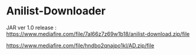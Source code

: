 # Anilist-Downloader

JAR ver 1.0 release :
https://www.mediafire.com/file/7al66z7z69w1b18/anilist-download.zip/file


https://www.mediafire.com/file/hndbo2qnajpo1kl/AD.zip/file
